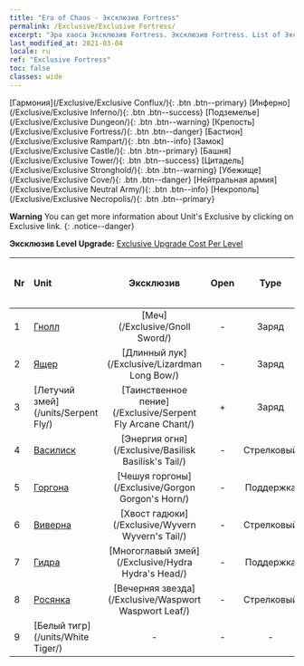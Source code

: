 ```yaml
---
title: "Era of Chaos - Эксклюзив Fortress"
permalink: /Exclusive/Exclusive Fortress/
excerpt: "Эра хаоса Эксклюзив Fortress. Эксклюзив Fortress. List of Эксклюзив Fortress in Era of Chaos"
last_modified_at: 2021-03-04
locale: ru
ref: "Exclusive Fortress"
toc: false
classes: wide
---
```

 [Гармония](/Exclusive/Exclusive Conflux/){: .btn .btn--primary} [Инферно](/Exclusive/Exclusive Inferno/){: .btn .btn--success} [Подземелье](/Exclusive/Exclusive Dungeon/){: .btn .btn--warning} [Крепость](/Exclusive/Exclusive Fortress/){: .btn .btn--danger} [Бастион](/Exclusive/Exclusive Rampart/){: .btn .btn--info} [Замок](/Exclusive/Exclusive Castle/){: .btn .btn--primary} [Башня](/Exclusive/Exclusive Tower/){: .btn .btn--success} [Цитадель](/Exclusive/Exclusive Stronghold/){: .btn .btn--warning} [Убежище](/Exclusive/Exclusive Cove/){: .btn .btn--danger} [Нейтральная армия](/Exclusive/Exclusive Neutral Army/){: .btn .btn--info} [Некрополь](/Exclusive/Exclusive Necropolis/){: .btn .btn--primary} 

**Warning** You can get more information about Unit's Exclusive by clicking on Exclusive link. 
{: .notice--danger}

 **Эксклюзив Level Upgrade:** [Exclusive Upgrade Cost Per Level](/Exclusive/ExclusiveUpgradeCostPerLevel/)

  | Nr |         Unit        | Эксклюзив | Open  |    Type   |  Item to Rank UP      |  Skin   |
  |:---|:--------------------|:-------------:|:-----:|:---------:|:---------------------:|:-------:|
  | 1  | [Гнолл](/units/Gnoll/) | [Меч](/Exclusive/Gnoll Sword/) | - | Заряд | - | - |
  | 2  | [Ящер](/units/Lizardman/) | [Длинный лук](/Exclusive/Lizardman Long Bow/) | - | Заряд | - | - |
  | 3  | [Летучий змей](/units/Serpent Fly/) | [Таинственное пение](/Exclusive/Serpent Fly Arcane Chant/) | + | Заряд | - | - |
  | 4  | [Василиск](/units/Basilisk/) | [Энергия огня](/Exclusive/Basilisk Basilisk's Tail/) | - | Стрелковый | - | - |
  | 5  | [Горгона](/units/Gorgon/) | [Чешуя горгоны](/Exclusive/Gorgon Gorgon's Horn/) | - | Поддержка | - | - |
  | 6  | [Виверна](/units/Wyvern/) | [Хвост гадюки](/Exclusive/Wyvern Wyvern's Tail/) | - | Стрелковый | - | - |
  | 7  | [Гидра](/units/Hydra/) | [Многоглавый змей](/Exclusive/Hydra Hydra's Head/) | - | Поддержка | - | - |
  | 8  | [Росянка](/units/Waspwort/) | [Вечерняя звезда](/Exclusive/Waspwort Waspwort Leaf/) | - | Стрелковый | - | - |
  | 9  | [Белый тигр](/units/White Tiger/) | - | - | - | none | none |
